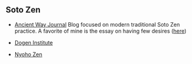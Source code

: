 Soto Zen
--------

* [Ancient Way Journal](https://ancientwayjournal.wordpress.com/) Blog focused on modern traditional Soto Zen practice. A favorite of mine is the essay on having few desires ([here](https://ancientwayjournal.wordpress.com/2015/06/28/having-few-desires/))

* [Dogen Institute](https://dogeninstitute.wordpress.com/)

* [Nyoho Zen](https://nyoho.com)
